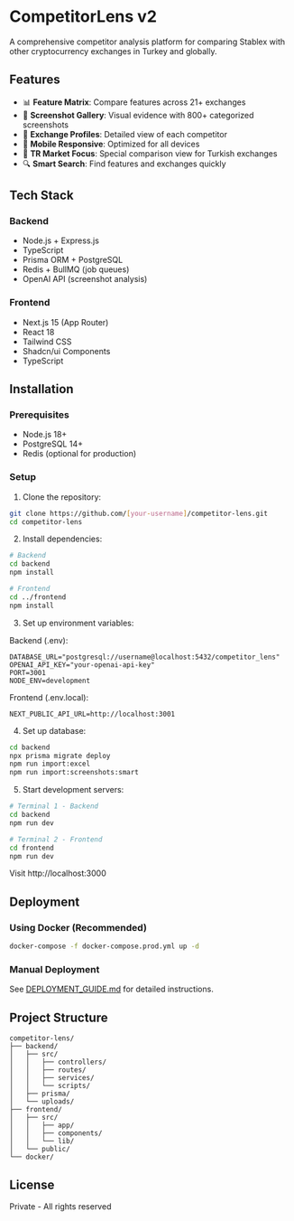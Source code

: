 # CompetitorLens v2

A comprehensive competitor analysis platform for comparing Stablex with other cryptocurrency exchanges in Turkey and globally.

## Features

- 📊 **Feature Matrix**: Compare features across 21+ exchanges
- 📸 **Screenshot Gallery**: Visual evidence with 800+ categorized screenshots
- 🏢 **Exchange Profiles**: Detailed view of each competitor
- 📱 **Mobile Responsive**: Optimized for all devices
- 🎯 **TR Market Focus**: Special comparison view for Turkish exchanges
- 🔍 **Smart Search**: Find features and exchanges quickly

## Tech Stack

### Backend
- Node.js + Express.js
- TypeScript
- Prisma ORM + PostgreSQL
- Redis + BullMQ (job queues)
- OpenAI API (screenshot analysis)

### Frontend
- Next.js 15 (App Router)
- React 18
- Tailwind CSS
- Shadcn/ui Components
- TypeScript

## Installation

### Prerequisites
- Node.js 18+
- PostgreSQL 14+
- Redis (optional for production)

### Setup

1. Clone the repository:
```bash
git clone https://github.com/[your-username]/competitor-lens.git
cd competitor-lens
```

2. Install dependencies:
```bash
# Backend
cd backend
npm install

# Frontend
cd ../frontend
npm install
```

3. Set up environment variables:

Backend (.env):
```env
DATABASE_URL="postgresql://username@localhost:5432/competitor_lens"
OPENAI_API_KEY="your-openai-api-key"
PORT=3001
NODE_ENV=development
```

Frontend (.env.local):
```env
NEXT_PUBLIC_API_URL=http://localhost:3001
```

4. Set up database:
```bash
cd backend
npx prisma migrate deploy
npm run import:excel
npm run import:screenshots:smart
```

5. Start development servers:
```bash
# Terminal 1 - Backend
cd backend
npm run dev

# Terminal 2 - Frontend
cd frontend
npm run dev
```

Visit http://localhost:3000

## Deployment

### Using Docker (Recommended)
```bash
docker-compose -f docker-compose.prod.yml up -d
```

### Manual Deployment
See [DEPLOYMENT_GUIDE.md](DEPLOYMENT_GUIDE.md) for detailed instructions.

## Project Structure

```
competitor-lens/
├── backend/
│   ├── src/
│   │   ├── controllers/
│   │   ├── routes/
│   │   ├── services/
│   │   └── scripts/
│   ├── prisma/
│   └── uploads/
├── frontend/
│   ├── src/
│   │   ├── app/
│   │   ├── components/
│   │   └── lib/
│   └── public/
└── docker/
```

## License

Private - All rights reserved
